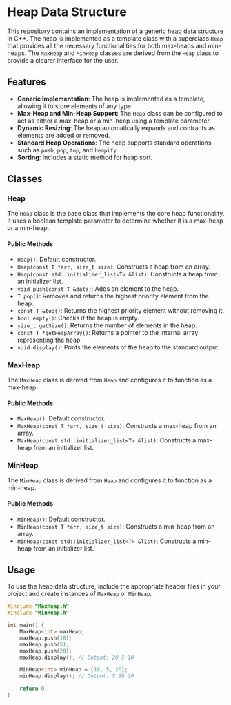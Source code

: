 # Heap Data Structure

This repository contains an implementation of a generic heap data structure in C++. The heap is implemented as a template class with a superclass `Heap` that provides all the necessary functionalities for both max-heaps and min-heaps. The `MaxHeap` and `MinHeap` classes are derived from the `Heap` class to provide a clearer interface for the user.

## Features

- **Generic Implementation**: The heap is implemented as a template, allowing it to store elements of any type.
- **Max-Heap and Min-Heap Support**: The `Heap` class can be configured to act as either a max-heap or a min-heap using a template parameter.
- **Dynamic Resizing**: The heap automatically expands and contracts as elements are added or removed.
- **Standard Heap Operations**: The heap supports standard operations such as `push`, `pop`, `top`, and `heapify`.
- **Sorting**: Includes a static method for heap sort.

## Classes

### Heap

The `Heap` class is the base class that implements the core heap functionality. It uses a boolean template parameter to determine whether it is a max-heap or a min-heap.

#### Public Methods

- `Heap()`: Default constructor.
- `Heap(const T *arr, size_t size)`: Constructs a heap from an array.
- `Heap(const std::initializer_list<T> &list)`: Constructs a heap from an initializer list.
- `void push(const T &data)`: Adds an element to the heap.
- `T pop()`: Removes and returns the highest priority element from the heap.
- `const T &top()`: Returns the highest priority element without removing it.
- `bool empty()`: Checks if the heap is empty.
- `size_t getSize()`: Returns the number of elements in the heap.
- `const T *getHeapArray()`: Returns a pointer to the internal array representing the heap.
- `void display()`: Prints the elements of the heap to the standard output.

### MaxHeap

The `MaxHeap` class is derived from `Heap` and configures it to function as a max-heap.

#### Public Methods

- `MaxHeap()`: Default constructor.
- `MaxHeap(const T *arr, size_t size)`: Constructs a max-heap from an array.
- `MaxHeap(const std::initializer_list<T> &list)`: Constructs a max-heap from an initializer list.

### MinHeap

The `MinHeap` class is derived from `Heap` and configures it to function as a min-heap.

#### Public Methods

- `MinHeap()`: Default constructor.
- `MinHeap(const T *arr, size_t size)`: Constructs a min-heap from an array.
- `MinHeap(const std::initializer_list<T> &list)`: Constructs a min-heap from an initializer list.

## Usage

To use the heap data structure, include the appropriate header files in your project and create instances of `MaxHeap` or `MinHeap`.

```cpp
#include "MaxHeap.h"
#include "MinHeap.h"

int main() {
    MaxHeap<int> maxHeap;
    maxHeap.push(10);
    maxHeap.push(5);
    maxHeap.push(20);
    maxHeap.display(); // Output: 20 5 10

    MinHeap<int> minHeap = {10, 5, 20};
    minHeap.display(); // Output: 5 10 20

    return 0;
}
```
